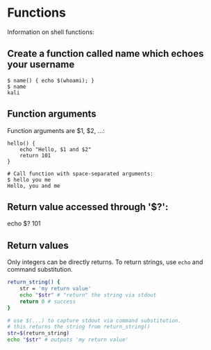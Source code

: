 # Functions

Information on shell functions:

## Create a function called name which echoes your username
```
$ name() { echo $(whoami); }
$ name
kali
```

## Function arguments
Function arguments are $1, $2, ...:
```
hello() {
    echo "Hello, $1 and $2"
    return 101
}

# Call function with space-separated arguments:
$ hello you me
Hello, you and me
```

## Return value accessed through '$?':
echo $?
101

## Return values
Only integers can be directly returns. To return strings, use `echo` and command substitution.

```bash
return_string() {
    str = 'my return value'
    echo "$str" # "return" the string via stdout
    return 0 # success
}

# use $(...) to capture stdout via command substitution.
# this returns the string from return_string()
str=$(return_string)
echo "$str" # outputs 'my return value'
```
